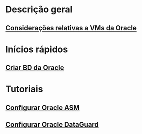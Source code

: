 # Descrição geral
## [Considerações relativas a VMs da Oracle](oracle-considerations.md)
# Inícios rápidos
## [Criar BD da Oracle](oracle-database-quick-create.md) 
# Tutoriais
## [Configurar Oracle ASM](asm-configuration.md)
## [Configurar Oracle DataGuard](configuring-oracle-dataguard.md)
